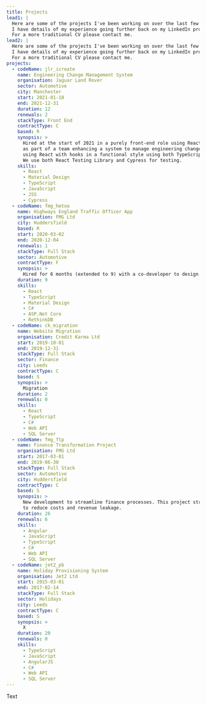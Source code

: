 ```yaml
---
title: Projects
lead1: |
  Here are some of the projects I've been working on over the last few years. 
  I have details of my experience going further back on my LinkedIn profile.
  For a more traditional CV please contact me.
lead2: |
  Here are some of the projects I've been working on over the last few years. 
  I have details of my experience going further back on my LinkedIn profile.
  For a more traditional CV please contact me.
projects:
  - codeName: jlr_icreate
    name: Engineering Change Management System
    organisation: Jaguar Land Rover
    sector: Automotive
    city: Manchester
    start: 2021-01-18
    end: 2021-12-31
    duration: 12
    renewals: 2
    stackType: Front End
    contractType: C
    based: R
    synopsis: >
      Hired at the start of 2021 in a purely front-end role using React to work
      as part of a team enhancing a system to manage engineering changes. The front end is built
      using React with hooks in a functional style using both TypeScript and JavaScript. 
      We use both React Testing Library and Cypress for testing.  
    skills:
      - React
      - Material Design
      - TypeScript
      - JavaScript
      - JSS
      - Cypress
  - codeName: fmg_hetoa 
    name: Highways England Traffic Officer App
    organisation: FMG Ltd
    city: Huddersfield
    based: R
    start: 2020-03-02
    end: 2020-12-04
    renewals: 1
    stackType: Full Stack
    sector: Automotive
    contractType: F
    synopsis: >
      Hired for 6 months (extended to 9) with a co-developer to design and develop a vehicle tracking system for use by Highways England: a tablet application for roadside use by traffic officers, and a portal for control room monitors to map incidents in real time around the regions. 
    duration: 9
    skills:
      - React
      - TypeScript
      - Material Design
      - C#
      - ASP.Net Core
      - RethinkDB
  - codeName: ck_migration
    name: Website Migration
    organisation: Credit Karma Ltd
    start: 2019-10-01
    end: 2019-12-31
    stackType: Full Stack
    sector: Finance
    city: Leeds
    contractType: C
    based: S
    synopsis: >
      Migration 
    duration: 2
    renewals: 0
    skills:
      - React
      - TypeScript
      - C#
      - Web API
      - SQL Server
  - codeName: fmg_ftp
    name: Finance Transformation Project
    organisation: FMG Ltd
    start: 2017-03-01
    end: 2019-06-30
    stackType: Full Stack
    sector: Automotive
    city: Huddersfield
    contractType: C
    based: S
    synopsis: >
      New development to streamline finance processes. This project streamlined internal finance processes
      to reduce costs and revenue leakage. 
    duration: 26
    renewals: 6
    skills:
      - Angular
      - JavaScript
      - TypeScript
      - C#
      - Web API
      - SQL Server
  - codeName: jet2_pb
    name: Holiday Provisioning System
    organisation: Jet2 Ltd
    start: 2015-03-01
    end: 2017-02-14
    stackType: Full Stack
    sector: Holidays
    city: Leeds
    contractType: C
    based: S
    synopsis: >
      X 
    duration: 20
    renewals: 0
    skills:
      - TypeScript
      - JavaScript
      - AngularJS
      - C#
      - Web API
      - SQL Server
---
```

Text